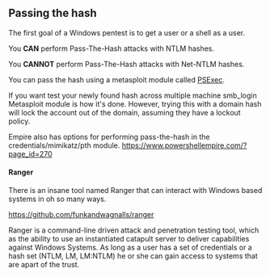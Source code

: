 ## Passing the hash

The first goal of a Windows pentest is to get a user or a shell as a user.

You **CAN** perform Pass-The-Hash attacks with NTLM hashes.

You **CANNOT** perform Pass-The-Hash attacks with Net-NTLM hashes.

You can pass the hash using a metasploit module called [PSExec](https://www.offensive-security.com/metasploit-unleashed/psexec-pass-hash/).

If you want test your newly found hash across multiple machine smb\_login Metasploit module is how it's done. However, trying this with a domain hash will lock the account out of the domain, assuming they have a lockout policy.

Empire also has options for performing pass-the-hash in the credentials/mimikatz/pth module. https://www.powershellempire.com/?page_id=270





#### Ranger

There is an insane tool named Ranger that can interact with Windows based systems in oh so many ways.

https://github.com/funkandwagnalls/ranger

Ranger is a command-line driven attack and penetration testing tool, which as the ability to use an instantiated catapult server to deliver capabilities against Windows Systems. As long as a user has a set of credentials or a hash set \(NTLM, LM, LM:NTLM\) he or she can gain access to systems that are apart of the trust.











